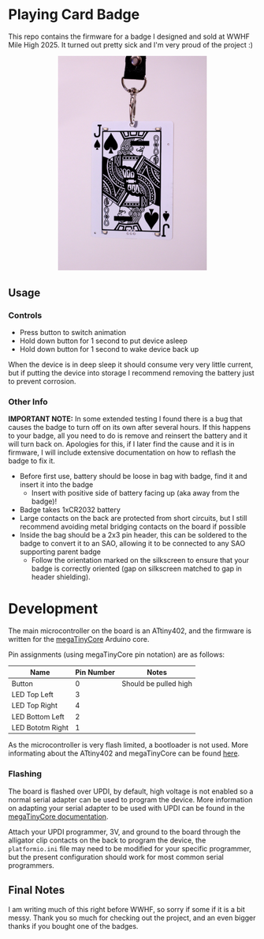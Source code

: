 # Playing Card Badge

This repo contains the firmware for a badge I designed and sold at WWHF Mile High 2025. It turned out pretty sick and I'm very proud of the project :)

<p align="center">
    <img src="res/badge.jpg" width="60%" alt="Image of badge"/>
</p>

## Usage

### Controls 

* Press button to switch animation
* Hold down button for 1 second to put device asleep
* Hold down button for 1 second to wake device back up 

When the device is in deep sleep it should consume very very little current, but if putting the device into storage I recommend removing the battery just to prevent corrosion.

### Other Info

**IMPORTANT NOTE:** In some extended testing I found there is a bug that causes the badge to turn off on its own after several hours. If this happens to your badge, all you need to do is remove and reinsert the battery and it will turn back on. Apologies for this, if I later find the cause and it is in firmware, I will include extensive documentation on how to reflash the badge to fix it.

* Before first use, battery should be loose in bag with badge, find it and insert it into the badge
    * Insert with positive side of battery facing up (aka away from the badge)!
* Badge takes 1xCR2032 battery
* Large contacts on the back are protected from short circuits, but I still recommend avoiding metal bridging contacts on the board if possible
* Inside the bag should be a 2x3 pin header, this can be soldered to the badge to convert it to an SAO, allowing it to be connected to any SAO supporting parent badge
    * Follow the orientation marked on the silkscreen to ensure that your badge is correctly oriented (gap on silkscreen matched to gap in header shielding).

# Development

The main microcontroller on the board is an ATtiny402, and the firmware is written for the [megaTinyCore](https://github.com/SpenceKonde/megaTinyCore) Arduino core. 

Pin assignments (using megaTinyCore pin notation) are as follows:

| Name | Pin Number | Notes |
|- | - | - |
| Button | 0 | Should be pulled high |
| LED Top Left | 3 | | 
| LED Top Right | 4 | | 
| LED Bottom Left  | 2 | | 
| LED Bototm Right | 1 | | 

As the microcontroller is very flash limited, a bootloader is not used. More informating about the ATtiny402 and megaTinyCore can be found [here](https://github.com/SpenceKonde/megaTinyCore/blob/master/megaavr/extras/ATtiny_x02.md).

### Flashing

The board is flashed over UPDI, by default, high voltage is not enabled so a normal serial adapter can be used to program the device. More information on adapting your serial adapter to be used with UPDI can be found in the [megaTinyCore documentation](https://github.com/SpenceKonde/AVR-Guidance/blob/master/UPDI/jtag2updi.md).

Attach your UPDI programmer, 3V, and ground to the board through the alligator clip contacts on the back to program the device, the `platformio.ini` file may need to be modified for your specific programmer, but the present configuration should work for most common serial programmers.

## Final Notes

I am writing much of this right before WWHF, so sorry if some if it is a bit messy. Thank you so much for checking out the project, and an even bigger thanks if you bought one of the badges.
